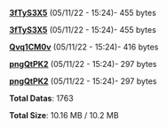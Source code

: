 [**3fTyS3X5**](/data/3fTyS3X5.txt) (05/11/22 - 15:24)- 455 bytes

[**3fTyS3X5**](/data/3fTyS3X5.txt) (05/11/22 - 15:24)- 455 bytes

[**Qvq1CM0v**](/data/Qvq1CM0v.txt) (05/11/22 - 15:24)- 416 bytes

[**pngQtPK2**](/data/pngQtPK2.txt) (05/11/22 - 15:24)- 297 bytes

[**pngQtPK2**](/data/pngQtPK2.txt) (05/11/22 - 15:24)- 297 bytes

**Total Datas**: 1763

**Total Size**: 10.16 MB / 10.2 MB